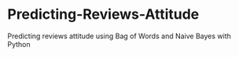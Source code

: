 # Predicting-Reviews-Attitude
Predicting reviews attitude using Bag of Words and Naive Bayes with Python
